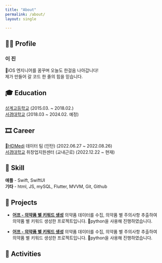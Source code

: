 ```yaml
---
title: "About"
permalink: /about/
layout: single
  
---
```


## 🧑‍💻 Profile
### 이 진
iOS 엔지니어를 꿈꾸며 오늘도 한걸음 나아갑니다!<br>
제가 만들어 갈 코드 한 줄의 힘을 믿습니다.

## 🎓 Education
[상계고등학교](https://sanggye.sen.hs.kr/) (2015.03. ~ 2018.02.)<br>
[서경대학교](https://www.skuniv.ac.kr/) (2018.03 ~ 2024.02. 예정)

## 🎞 Career
[HDMedi](https://www.hdmedi.co.kr/) 데이터 팀 (인턴) (2022.06.27 ~ 2022.08.26)<br>
[서경대학교](https://www.skuniv.ac.kr/) 취창업지원센터 (교내근로) (2022.12.22 ~ 현재)

## 🎯 Skill
**애플** - Swift, SwiftUI<br>
**기타** - html, JS, mySQL, Flutter, MVVM, Git, Github

## 🚀 Projects
- **[어프 - 의약품 별 키워드 생성](https://paper-timpani-99f.notion.site/53c7c2c9fb70491d8f495760a5bc3e24)**
    의약품 데이터를 수집, 의약품 별 주의사항 추출하여 의약품 별 키워드 생성한 프로젝트입니다. python을 사용해 진행하였습니다.

- **[어프 - 의약품 별 키워드 생성](https://paper-timpani-99f.notion.site/53c7c2c9fb70491d8f495760a5bc3e24)**
    의약품 데이터를 수집, 의약품 별 주의사항 추출하여 의약품 별 키워드 생성한 프로젝트입니다. python을 사용해 진행하였습니다.



## 🎒 Activities
